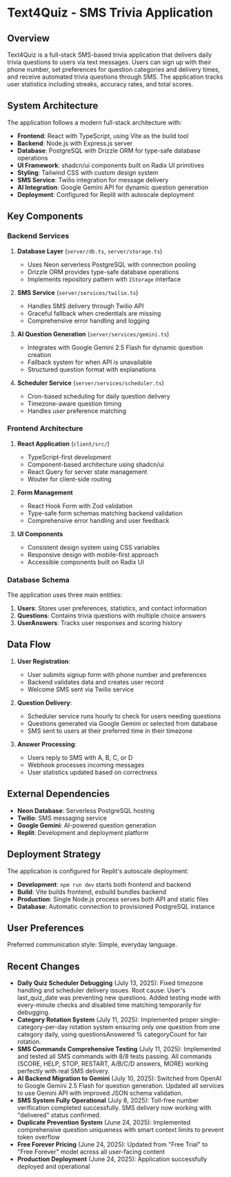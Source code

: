 # Text4Quiz - SMS Trivia Application

## Overview

Text4Quiz is a full-stack SMS-based trivia application that delivers daily trivia questions to users via text messages. Users can sign up with their phone number, set preferences for question categories and delivery times, and receive automated trivia questions through SMS. The application tracks user statistics including streaks, accuracy rates, and total scores.

## System Architecture

The application follows a modern full-stack architecture with:

- **Frontend**: React with TypeScript, using Vite as the build tool
- **Backend**: Node.js with Express.js server
- **Database**: PostgreSQL with Drizzle ORM for type-safe database operations
- **UI Framework**: shadcn/ui components built on Radix UI primitives
- **Styling**: Tailwind CSS with custom design system
- **SMS Service**: Twilio integration for message delivery
- **AI Integration**: Google Gemini API for dynamic question generation
- **Deployment**: Configured for Replit with autoscale deployment

## Key Components

### Backend Services

1. **Database Layer** (`server/db.ts`, `server/storage.ts`)
   - Uses Neon serverless PostgreSQL with connection pooling
   - Drizzle ORM provides type-safe database operations
   - Implements repository pattern with `IStorage` interface

2. **SMS Service** (`server/services/twilio.ts`)
   - Handles SMS delivery through Twilio API
   - Graceful fallback when credentials are missing
   - Comprehensive error handling and logging

3. **AI Question Generation** (`server/services/gemini.ts`)
   - Integrates with Google Gemini 2.5 Flash for dynamic question creation
   - Fallback system for when API is unavailable
   - Structured question format with explanations

4. **Scheduler Service** (`server/services/scheduler.ts`)
   - Cron-based scheduling for daily question delivery
   - Timezone-aware question timing
   - Handles user preference matching

### Frontend Architecture

1. **React Application** (`client/src/`)
   - TypeScript-first development
   - Component-based architecture using shadcn/ui
   - React Query for server state management
   - Wouter for client-side routing

2. **Form Management**
   - React Hook Form with Zod validation
   - Type-safe form schemas matching backend validation
   - Comprehensive error handling and user feedback

3. **UI Components**
   - Consistent design system using CSS variables
   - Responsive design with mobile-first approach
   - Accessible components built on Radix UI

### Database Schema

The application uses three main entities:

1. **Users**: Stores user preferences, statistics, and contact information
2. **Questions**: Contains trivia questions with multiple choice answers
3. **UserAnswers**: Tracks user responses and scoring history

## Data Flow

1. **User Registration**:
   - User submits signup form with phone number and preferences
   - Backend validates data and creates user record
   - Welcome SMS sent via Twilio service

2. **Question Delivery**:
   - Scheduler service runs hourly to check for users needing questions
   - Questions generated via Google Gemini or selected from database
   - SMS sent to users at their preferred time in their timezone

3. **Answer Processing**:
   - Users reply to SMS with A, B, C, or D
   - Webhook processes incoming messages
   - User statistics updated based on correctness

## External Dependencies

- **Neon Database**: Serverless PostgreSQL hosting
- **Twilio**: SMS messaging service
- **Google Gemini**: AI-powered question generation
- **Replit**: Development and deployment platform

## Deployment Strategy

The application is configured for Replit's autoscale deployment:

- **Development**: `npm run dev` starts both frontend and backend
- **Build**: Vite builds frontend, esbuild bundles backend
- **Production**: Single Node.js process serves both API and static files
- **Database**: Automatic connection to provisioned PostgreSQL instance

## User Preferences

Preferred communication style: Simple, everyday language.

## Recent Changes

- **Daily Quiz Scheduler Debugging** (July 13, 2025): Fixed timezone handling and scheduler delivery issues. Root cause: User's last_quiz_date was preventing new questions. Added testing mode with every-minute checks and disabled time matching temporarily for debugging.
- **Category Rotation System** (July 11, 2025): Implemented proper single-category-per-day rotation system ensuring only one question from one category daily, using questionsAnswered % categoryCount for fair rotation.
- **SMS Commands Comprehensive Testing** (July 11, 2025): Implemented and tested all SMS commands with 8/8 tests passing. All commands (SCORE, HELP, STOP, RESTART, A/B/C/D answers, MORE) working perfectly with real SMS delivery.
- **AI Backend Migration to Gemini** (July 10, 2025): Switched from OpenAI to Google Gemini 2.5 Flash for question generation. Updated all services to use Gemini API with improved JSON schema validation.
- **SMS System Fully Operational** (July 8, 2025): Toll-free number verification completed successfully. SMS delivery now working with "delivered" status confirmed.
- **Duplicate Prevention System** (June 24, 2025): Implemented comprehensive question uniqueness with smart context limits to prevent token overflow
- **Free Forever Pricing** (June 24, 2025): Updated from "Free Trial" to "Free Forever" model across all user-facing content
- **Production Deployment** (June 24, 2025): Application successfully deployed and operational